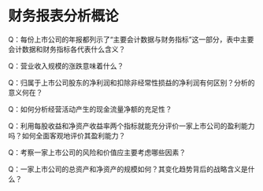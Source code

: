 # 财务报表分析概论

Q：每份上市公司的年报都列示了“主要会计数据与财务指标”这一部分，表中主要会计数据和财务指标各代表什么含义？



Q：营业收入规模的涨跌意味着什么？



Q：归属于上市公司股东的净利润和扣除非经常性损益的净利润有何区别？分析的意义何在？



Q：如何分析经营活动产生的现金流量净额的充足性？



Q：利用每股收益和净资产收益率两个指标就能充分评价一家上市公司的盈利能力吗？如何全面客观地评价其盈利能力？



Q：考察一家上市公司的风险和价值应主要考虑哪些因素？



Q：一家上市公司的总资产和净资产的规模如何？其变化趋势背后的战略含义是什么？


